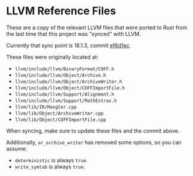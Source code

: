 # LLVM Reference Files

These are a copy of the relevant LLVM files that were ported to Rust from the
last time that this project was "synced" with LLVM.

Currently that sync point is 18.1.3, commit [ef6d1ec](https://github.com/llvm/llvm-project/tree/ef6d1ec07c693352c4a60dd58db08d2d8558f6ea).

These files were originally located at:
* `llvm/include/llvm/BinaryFormat/COFF.h`
* `llvm/include/llvm/Object/Archive.h`
* `llvm/include/llvm/Object/ArchiveWriter.h`
* `llvm/include/llvm/Object/COFFImportFile.h`
* `llvm/include/llvm/Support/Alignment.h`
* `llvm/include/llvm/Support/MathExtras.h`
* `llvm/lib/IR/Mangler.cpp`
* `llvm/lib/Object/ArchiveWriter.cpp`
* `llvm/lib/Object/COFFImportFile.cpp`

When syncing, make sure to update these files and the commit above.

Additionally, `ar_archive_writer` has removed some options, so you can assume:
* `deterministic` is always `true`.
* `write_symtab` is always `true`.
